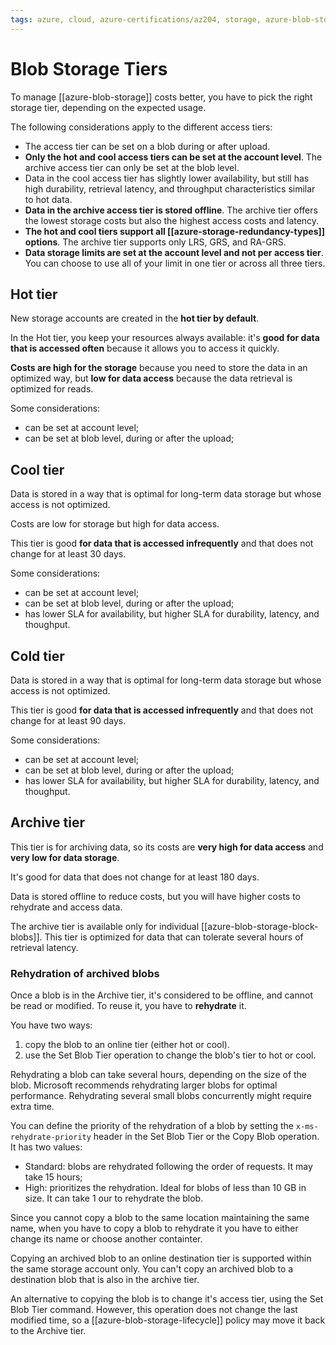 ```yaml
---
tags: azure, cloud, azure-certifications/az204, storage, azure-blob-storage
---
```


# Blob Storage Tiers

To manage [[azure-blob-storage]] costs better, you have to pick the right storage tier, depending on the expected usage.

The following considerations apply to the different access tiers:

- The access tier can be set on a blob during or after upload.
- **Only the hot and cool access tiers can be set at the account level**. The archive access tier can only be set at the blob level.
- Data in the cool access tier has slightly lower availability, but still has high durability, retrieval latency, and throughput characteristics similar to hot data.
- **Data in the archive access tier is stored offline**. The archive tier offers the lowest storage costs but also the highest access costs and latency.
- **The hot and cool tiers support all [[azure-storage-redundancy-types]] options**. The archive tier supports only LRS, GRS, and RA-GRS.
- **Data storage limits are set at the account level and not per access tier**. You can choose to use all of your limit in one tier or across all three tiers.

## Hot tier

New storage accounts are created in the **hot tier by default**.

In the Hot tier, you keep your resources always available: it's **good for data that is accessed often** because it allows you to access it quickly.

**Costs are high for the storage** because you need to store the data in an optimized way, but **low for data access** because the data retrieval is optimized for reads.

Some considerations:

- can be set at account level;
- can be set at blob level, during or after the upload;

## Cool tier

Data is stored in a way that is optimal for long-term data storage but whose access is not optimized.

Costs are low for storage but high for data access.

This tier is good **for data that is accessed infrequently** and that does not change for at least 30 days.

Some considerations:

- can be set at account level;
- can be set at blob level, during or after the upload;
- has lower SLA for availability, but higher SLA for durability, latency, and thoughput.

## Cold tier

Data is stored in a way that is optimal for long-term data storage but whose access is not optimized.

This tier is good **for data that is accessed infrequently** and that does not change for at least 90 days.

Some considerations:

- can be set at account level;
- can be set at blob level, during or after the upload;
- has lower SLA for availability, but higher SLA for durability, latency, and thoughput.

## Archive tier

This tier is for archiving data, so its costs are **very high for data access** and **very low for data storage**.

It's good for data that does not change for at least 180 days.

Data is stored offline to reduce costs, but you will have higher costs to rehydrate and access data.

The archive tier is available only for individual [[azure-blob-storage-block-blobs]]. This tier is optimized for data that can tolerate several hours of retrieval latency.

### Rehydration of archived blobs

Once a blob is in the Archive tier, it's considered to be offline, and cannot be read or modified. To reuse it, you have to **rehydrate** it.

You have two ways:

1. copy the blob to an online tier (either hot or cool).
2. use the Set Blob Tier operation to change the blob's tier to hot or cool.

Rehydrating a blob can take several hours, depending on the size of the blob. Microsoft recommends rehydrating larger blobs for optimal performance. Rehydrating several small blobs concurrently might require extra time.

You can define the priority of the rehydration of a blob by setting the `x-ms-rehydrate-priority` header in the Set Blob Tier or the Copy Blob operation. It has two values:

- Standard: blobs are rehydrated following the order of requests. It may take 15 hours;
- High: prioritizes the rehydration. Ideal for blobs of less than 10 GB in size. It can take 1 our to rehydrate the blob.

Since you cannot copy a blob to the same location maintaining the same name, when you have to copy a blob to rehydrate it you have to either change its name or choose another containter.

Copying an archived blob to an online destination tier is supported within the same storage account only. You can't copy an archived blob to a destination blob that is also in the archive tier.

An alternative to copying the blob is to change it's access tier, using the Set Blob Tier command. However, this operation does not change the last modified time, so a [[azure-blob-storage-lifecycle]] policy may move it back to the Archive tier.
